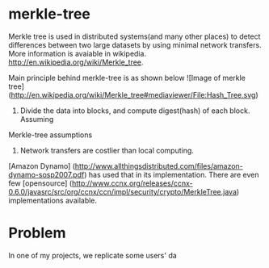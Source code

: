 merkle-tree
===========

Merkle tree is used in distributed systems(and many other places) to detect differences between two large datasets by using minimal network transfers. More information is avaiable in wikipedia. http://en.wikipedia.org/wiki/Merkle_tree. 

Main principle behind merkle-tree is as shown below ![Image of merkle tree] (http://en.wikipedia.org/wiki/Merkle_tree#mediaviewer/File:Hash_Tree.svg)

1) Divide the data into blocks, and compute digest(hash) of each block. Assuming 

Merkle-tree assumptions

1) Network transfers are costlier than local computing.

[Amazon Dynamo] (http://www.allthingsdistributed.com/files/amazon-dynamo-sosp2007.pdf) has used that in its implementation.
There are even few [opensource] (http://www.ccnx.org/releases/ccnx-0.6.0/javasrc/src/org/ccnx/ccn/impl/security/crypto/MerkleTree.java) implementations available. 

Problem
========
In one of my projects, we replicate some users' da
